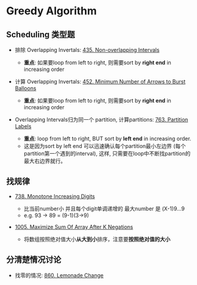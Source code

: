 # Greedy Algorithm

## Scheduling 类型题

* 排除 Overlapping Invertals: [435. Non-overlapping Intervals](https://leetcode.com/problems/non-overlapping-intervals/)
    * **重点**: 如果要loop from left to right, 则需要sort by **right end** in increasing order

* 计算 Overlapping Invertals: [452. Minimum Number of Arrows to Burst Balloons](https://leetcode.com/problems/minimum-number-of-arrows-to-burst-balloons/)
    * **重点**: 如果要loop from left to right, 则需要sort by **right end** in increasing order

* Overlapping Intervals归为同一个 partition, 计算partitions: [763. Partition Labels](https://leetcode.com/problems/partition-labels/)
    * **重点**: loop from left to right, BUT sort by **left end** in increasing order.
    * 这是因为sort by left end 可以迅速确认每个partition最小左边界 (每个partition第一个遇到的interval), 这样, 只需要在loop中不断找partition的最大右边界就行。

## 找规律

* [738. Monotone Increasing Digits](https://leetcode.com/problems/monotone-increasing-digits/description/)
    * 比当前number小 并且每个digit单调递增的 最大number 是 (X-1)9...9
    * e.g. 93 -> 89 = (9-1)(3->9)

* [1005. Maximize Sum Of Array After K Negations](https://leetcode.com/problems/maximize-sum-of-array-after-k-negations/description/)
    * 将数组按照绝对值大小**从大到小**排序，注意要**按照绝对值的大小**

## 分清楚情况讨论

* 找零的情况: [860. Lemonade Change](https://leetcode.com/problems/lemonade-change/description/)